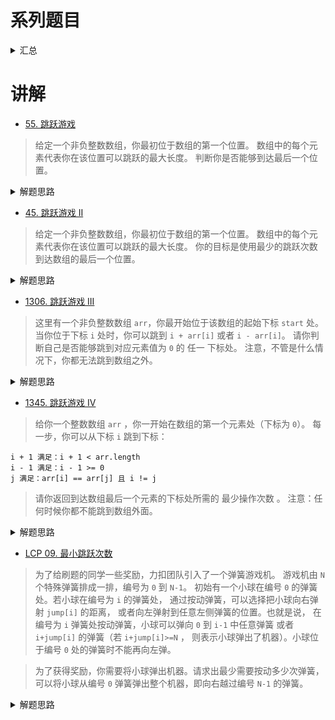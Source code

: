 # 系列题目
<details>
    <summary>汇总</summary>
    
- [55. 跳跃游戏](https://leetcode-cn.com/problems/jump-game/)
- [45. 跳跃游戏 II](https://leetcode-cn.com/problems/jump-game-ii/)
- [1306. 跳跃游戏 III](https://leetcode-cn.com/problems/jump-game-iii/)
- [1345. 跳跃游戏 IV](https://leetcode-cn.com/problems/jump-game-iv/)
- [LCP 09. 最小跳跃次数](https://leetcode-cn.com/problems/zui-xiao-tiao-yue-ci-shu/)

</details>

# 讲解
- [55. 跳跃游戏](https://leetcode-cn.com/problems/jump-game/)
> 给定一个非负整数数组，你最初位于数组的第一个位置。
数组中的每个元素代表你在该位置可以跳跃的最大长度。
判断你是否能够到达最后一个位置。

<details>
    <summary>解题思路</summary>
    
```python
class Solution:
    def canJump(self, nums: List[int]) -> bool:
        n = len(nums)
        end = 0
        for idx, num in enumerate(nums):
            # end跟不上idx, 自然是跳不到最后一格了
            if end < idx: return False
            # 每一步都力求最远(贪心)
            end = max(end, idx + num)
            # 如果能够到达或超出 n - 1, 提前结束
            if end >= n - 1:
                return True
        #return False
``` 
</details>

- [45. 跳跃游戏 II](https://leetcode-cn.com/problems/jump-game-ii/)
> 给定一个非负整数数组，你最初位于数组的第一个位置。
数组中的每个元素代表你在该位置可以跳跃的最大长度。
你的目标是使用最少的跳跃次数到达数组的最后一个位置。

<details>
    <summary>解题思路</summary>
    
```python
class Solution:
    def jump(self, nums: List[int]) -> int:
        n = len(nums)
        nxt, further = 0, 0
        step = 0
        for i in range(n - 1):
            further = max(further, i + nums[i])
            if i == nxt:
                step += 1
                nxt = further
        return step
``` 
</details>

- [1306. 跳跃游戏 III](https://leetcode-cn.com/problems/jump-game-iii/)
> 这里有一个非负整数数组 `arr`，你最开始位于该数组的起始下标 `start` 处。
>当你位于下标 `i` 处时，你可以跳到 `i + arr[i]` 或者 `i - arr[i]`。
请你判断自己是否能够跳到对应元素值为 `0` 的 任一 下标处。
注意，不管是什么情况下，你都无法跳到数组之外。

<details>
    <summary>解题思路</summary>
    
```python
class Solution:
    def canReach(self, arr: List[int], start: int) -> bool:
        def dfs(arr, i, visited):
            if arr[i] == 0: return True
            lo, hi = False, False
            # 向右搜索
            if i + arr[i] < len(arr) and i + arr[i] not in visited:
                visited |= {i + arr[i]}
                hi = dfs(arr, i + arr[i], visited)
            # 向左搜索
            if i - arr[i] >= 0 and i - arr[i] not in visited:
                visited |= {i - arr[i]}
                lo = dfs(arr, i - arr[i], visited)
            # 返回左右搜索的共同结果
            return lo or hi
        # arr中没有0, 自然返回false
        if 0 not in arr:
            return False
        return dfs(arr, start, {start})
``` 
</details>

- [1345. 跳跃游戏 IV](https://leetcode-cn.com/problems/jump-game-iv/)
> 给你一个整数数组 `arr` ，你一开始在数组的第一个元素处（下标为 `0`）。
每一步，你可以从下标 `i` 跳到下标：
```shell script
i + 1 满足：i + 1 < arr.length
i - 1 满足：i - 1 >= 0
j 满足：arr[i] == arr[j] 且 i != j
```
>请你返回到达数组最后一个元素的下标处所需的 最少操作次数 。
注意：任何时候你都不能跳到数组外面。

<details>
    <summary>解题思路</summary>
    
```python
class Solution:
    def minJumps(self, arr: List[int]) -> int:
        # 类似于二叉树的层次遍历，结果存在某一层
        visited = [False for _ in range(len(arr))]
        visited[0] = True
        # 存储arr中值对应的所有索引
        d = collections.defaultdict(list)
        for i, v in enumerate(arr):
            d[v].append(i)
        # cur, nxt 分别表示当前层，和下一层
        cur, nxt = [], []
        cur.append(0)
        step = 0
        while cur:
            step += 1
            for i in cur:
                if i == len(arr) - 1:
                    return step - 1
                # 前一个索引
                if i - 1 >= 0 and not visited[i - 1]:
                    visited[i - 1] = True
                    nxt.append(i - 1)
                # 后一个索引
                if i + 1 < len(arr) and not visited[i + 1]:
                    visited[i + 1] = True
                    nxt.append(i + 1)
                # 值相同的所有索引
                for idx in d[arr[i]]:
                    if not visited[idx]:
                        visited[idx] = True
                        nxt.append(idx)
                # 虽然上面的for里面visited[idx]使得下一个的idx不会在搜索
                #， 但是对于[7,7,7,...,7]这种很长的arr，
                # 上面的for idx in d[arr[i]]还是会停留很久，相当于sleep，
                # ， 索性在d[arr[i]]访问后，直接令arr[i]其他的索引为空
                d[arr[i]] = []
            cur, nxt = nxt, []
        return len(arr)

``` 
</details>

- [LCP 09. 最小跳跃次数](https://leetcode-cn.com/problems/zui-xiao-tiao-yue-ci-shu/)
> 为了给刷题的同学一些奖励，力扣团队引入了一个弹簧游戏机。
>游戏机由 `N` 个特殊弹簧排成一排，编号为 `0` 到 `N-1`。
>初始有一个小球在编号 `0` 的弹簧处。若小球在编号为 `i` 的弹簧处，
>通过按动弹簧，可以选择把小球向右弹射 `jump[i]` 的距离，
>或者向左弹射到任意左侧弹簧的位置。也就是说，
>在编号为 `i` 弹簧处按动弹簧，小球可以弹向 `0` 到 `i-1` 中任意弹簧
>或者 `i+jump[i]` 的弹簧（若 `i+jump[i]>=N` ，
>则表示小球弹出了机器）。小球位于编号 `0` 处的弹簧时不能再向左弹。

> 为了获得奖励，你需要将小球弹出机器。请求出最少需要按动多少次弹簧，
>可以将小球从编号 `0` 弹簧弹出整个机器，即向右越过编号 `N-1` 的弹簧。


<details>
    <summary>解题思路</summary>
    
```python
class Solution:
    def minJump(self, jump: List[int]) -> int:
        n = len(jump)
        dp = [0 for _ in range(n)]
        # 自底向上
        dp[-1] = 1
        for i in range(n - 2, -1, -1):
            if jump[i] + i >= n:
                dp[i] = 1
            else:
                dp[i] = dp[i + jump[i]] + 1
            # j可以往左跳到i，dp[i]的变动可能会影响到dp[j]
            # dp[j] = min(dp[j], dp[i] + 1)， 因为剪枝，所以需要break
            for j in range(i + 1, n):
                if dp[j] < dp[i] + 1:
                    break
                dp[j] = dp[i] + 1
        return dp[0]
``` 
</details>
